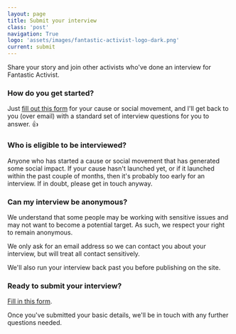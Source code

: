 ```yaml
---
layout: page
title: Submit your interview
class: 'post'
navigation: True
logo: 'assets/images/fantastic-activist-logo-dark.png'
current: submit
---
```


<p>Share your story and join other activists who've done an interview for Fantastic Activist.</p>

<h3>How do you get started?</h3>
<p>Just <a href="https://docs.google.com/a/montfort.io/forms/d/e/1FAIpQLSdmLSF9un-r704IIjQeWP7VPg4pcdiPkWXdP5klxgYBQ7nAmg/viewform">fill out this form</a> for your cause or social movement, and I'll get back to you (over email) with a standard set of interview questions for you to answer. 👍</p>
  
<h3>Who is eligible to be interviewed?</h3>
<p>Anyone who has started a cause or social movement that has generated some social impact. If your cause hasn't launched yet, or if it launched within the past couple of months, then it's probably too early for an interview. If in doubt, please get in touch anyway.</p>

<h3>Can my interview be anonymous?</h3>
<p>We understand that some people may be working with sensitive issues and may not want to become a potential target. As such, we respect your right to remain anonymous.</p>

<p>We only ask for an email address so we can contact you about your interview, but will treat all contact sensitively.</p>
   
<p>We'll also run your interview back past you before publishing on the site.</p>

<h3>Ready to submit your interview?</h3>
<p><a href="https://docs.google.com/a/montfort.io/forms/d/e/1FAIpQLSdmLSF9un-r704IIjQeWP7VPg4pcdiPkWXdP5klxgYBQ7nAmg/viewform">Fill in this form</a>.</p>

<p>Once you've submitted your basic details, we'll be in touch with any further questions needed.</p>
